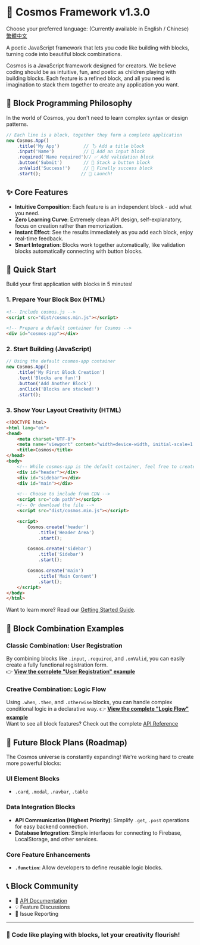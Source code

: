 # 🌟 Cosmos Framework v1.3.0
Choose your preferred language: (Currently available in English / Chinese)  
[繁體中文](docs/zh-TW/README.md)

A poetic JavaScript framework that lets you code like building with blocks, turning code into beautiful block combinations.

Cosmos is a JavaScript framework designed for creators. We believe coding should be as intuitive, fun, and poetic as children playing with building blocks. Each feature is a refined block, and all you need is imagination to stack them together to create any application you want.

## 🧩 Block Programming Philosophy

In the world of Cosmos, you don't need to learn complex syntax or design patterns.
```javascript
// Each line is a block, together they form a complete application
new Cosmos.App()
    .title('My App')         // 🏷️ Add a title block
    .input('Name')           // 📝 Add an input block
    .required('Name required')// ✅ Add validation block
    .button('Submit')        // 🔲 Stack a button block
    .onValid('Success!')     // 🎉 Finally success block
    .start();               // 🚀 Launch!
```

## ✨ Core Features

- **Intuitive Composition**: Each feature is an independent block - add what you need.
- **Zero Learning Curve**: Extremely clean API design, self-explanatory, focus on creation rather than memorization.
- **Instant Effect**: See the results immediately as you add each block, enjoy real-time feedback.
- **Smart Integration**: Blocks work together automatically, like validation blocks automatically connecting with button blocks.

## 🚀 Quick Start

Build your first application with blocks in 5 minutes!

### 1. Prepare Your Block Box (HTML)
```html
<!-- Include cosmos.js -->
<script src="dist/cosmos.min.js"></script>

<!-- Prepare a default container for Cosmos -->
<div id="cosmos-app"></div>
```
### 2. Start Building (JavaScript)
```javascript
// Using the default cosmos-app container
new Cosmos.App()
    .title('My First Block Creation')
    .text('Blocks are fun!')
    .button('Add Another Block')
    .onClick('Blocks are stacked!')
    .start();
```
### 3. Show Your Layout Creativity (HTML)
```html
<!DOCTYPE html>
<html lang="en">
<head>
    <meta charset="UTF-8">
    <meta name="viewport" content="width=device-width, initial-scale=1.0">
    <title>Cosmos</title>
</head>
<body>
    <!-- While cosmos-app is the default container, feel free to create your own -->
    <div id="header"></div>
    <div id="sidebar"></div>
    <div id="main"></div>

    <!-- Choose to include from CDN -->
    <script src="cdn path"></script>
    <!-- Or download the file -->
    <script src="dist/cosmos.min.js"></script>

    <script>
        Cosmos.create('header')
            .title('Header Area')
            .start();

        Cosmos.create('sidebar')
            .title('Sidebar')
            .start();

        Cosmos.create('main')
            .title('Main Content')
            .start();
    </script>
</body>
</html>
```
Want to learn more? Read our [Getting Started Guide](docs/getting-started.md).

## 🎨 Block Combination Examples

### Classic Combination: User Registration
By combining blocks like `.input`, `.required`, and `.onValid`, you can easily create a fully functional registration form.  
👉 **[View the complete "User Registration" example](docs/api.md#example-2)**

### Creative Combination: Logic Flow
Using `.when`, `.then`, and `.otherwise` blocks, you can handle complex conditional logic in a declarative way.
👉 **[View the complete "Logic Flow" example](docs/api.md#example-4)**  
Want to see all block features? Check out the complete [API Reference](docs/api.md)

## 🌈 Future Block Plans (Roadmap)

The Cosmos universe is constantly expanding! We're working hard to create more powerful blocks:

### UI Element Blocks
- `.card`, `.modal`, `.navbar`, `.table`

### Data Integration Blocks
- **API Communication (Highest Priority)**: Simplify `.get`, `.post` operations for easy backend connection.
- **Database Integration**: Simple interfaces for connecting to Firebase, LocalStorage, and other services.

### Core Feature Enhancements
- **`.function`**: Allow developers to define reusable logic blocks.

## 📞 Block Community
- 📖 [API Documentation](/docs/api.md)
- 💡 Feature Discussions
- 🐞 Issue Reporting

---

### 🧩 Code like playing with blocks, let your creativity flourish!